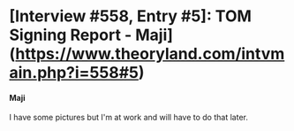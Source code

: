 # [Interview #558, Entry #5]: TOM Signing Report - Maji](https://www.theoryland.com/intvmain.php?i=558#5)

#### Maji

I have some pictures but I'm at work and will have to do that later.

